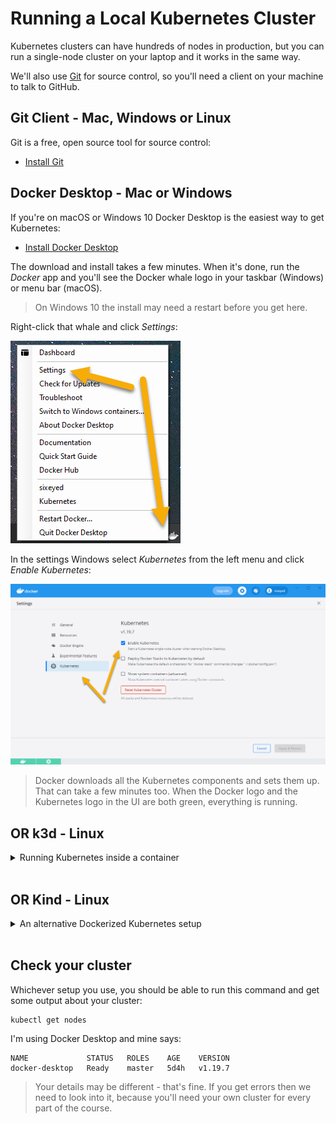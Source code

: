 # Running a Local Kubernetes Cluster

Kubernetes clusters can have hundreds of nodes in production, but you can run a single-node cluster on your laptop and it works in the same way.

We'll also use [Git](https://git-scm.com) for source control, so you'll need a client on your machine to talk to GitHub.

## Git Client - Mac, Windows or Linux

Git is a free, open source tool for source control:

- [Install Git](https://git-scm.com/downloads)


## Docker Desktop - Mac or Windows

If you're on macOS or Windows 10 Docker Desktop is the easiest way to get Kubernetes:

- [Install Docker Desktop](https://www.docker.com/products/docker-desktop)

The download and install takes a few minutes. When it's done, run the _Docker_ app and you'll see the Docker whale logo in your taskbar (Windows) or menu bar (macOS).

> On Windows 10 the install may need a restart before you get here.

Right-click that whale and click _Settings_:

![](/img/docker-desktop-settings.png)

In the settings Windows select _Kubernetes_ from the left menu and click _Enable Kubernetes_: 

![](/img/docker-desktop-kubernetes.png)

> Docker downloads all the Kubernetes components and sets them up. That can take a few minutes too. When the Docker logo and the Kubernetes logo in the UI are both green, everything is running.

## **OR** k3d - Linux

<details>
  <summary>Running Kubernetes inside a container</summary>

On Linux [k3d](https://k3d.io) is a lightweight Kubernetes distribution with a good feature set. It runs a whole Kubernetes cluster inside a Docker container :)

> You can use k3d on macOS and Windows too - but Docker Desktop is easier.

You need to install Docker, then k3d and then create a cluster:

```
curl -fsSL https://get.docker.com | sh

curl -s https://raw.githubusercontent.com/rancher/k3d/main/install.sh | bash

k3d cluster create k8s -p "30000-30040:30000-30040@server[0]"
```

</details><br />

## **OR** Kind - Linux

<details>
  <summary>An alternative Dockerized Kubernetes setup</summary>

If you're already using [Kind](kind.sigs.k8s.io/), use this setup which is tweaked for the labs:

```
kind create cluster --name k8s --config setup/kind.yaml
```

> If you're not already using Kind use k3d instead

</details><br />

## Check your cluster

Whichever setup you use, you should be able to run this command and get some output about your cluster:

```
kubectl get nodes
```

I'm using Docker Desktop and mine says:

```
NAME             STATUS   ROLES    AGE    VERSION
docker-desktop   Ready    master   5d4h   v1.19.7
```

> Your details may be different - that's fine. If you get errors then we need to look into it, because you'll need your own cluster for every part of the course.